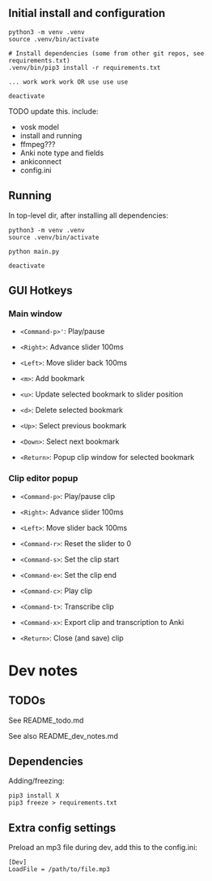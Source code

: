 ## Initial install and configuration

```
python3 -m venv .venv
source .venv/bin/activate

# Install dependencies (some from other git repos, see requirements.txt)
.venv/bin/pip3 install -r requirements.txt

... work work work OR use use use

deactivate
```

TODO update this.  include:

* vosk model
* install and running
* ffmpeg???
* Anki note type and fields
* ankiconnect
* config.ini


## Running


In top-level dir, after installing all dependencies:

```
python3 -m venv .venv
source .venv/bin/activate

python main.py

deactivate
```

## GUI Hotkeys

### Main window

* `<Command-p>'`: Play/pause
* `<Right>`: Advance slider 100ms
* `<Left>`: Move slider back 100ms

* `<m>`: Add bookmark
* `<u>`: Update selected bookmark to slider position
* `<d>`: Delete selected bookmark
* `<Up>`: Select previous bookmark
* `<Down>`: Select next bookmark

* `<Return>`: Popup clip window for selected bookmark

### Clip editor popup

* `<Command-p>`: Play/pause clip
* `<Right>`: Advance slider 100ms
* `<Left>`: Move slider back 100ms
* `<Command-r>`: Reset the slider to 0

* `<Command-s>`: Set the clip start
* `<Command-e>`: Set the clip end
* `<Command-c>`: Play clip
* `<Command-t>`: Transcribe clip

* `<Command-x>`: Export clip and transcription to Anki
* `<Return>`: Close (and save) clip


# Dev notes

## TODOs

See README_todo.md

See also README_dev_notes.md

## Dependencies

Adding/freezing:

```
pip3 install X
pip3 freeze > requirements.txt
```

## Extra config settings

Preload an mp3 file during dev, add this to the config.ini:

```
[Dev]
LoadFile = /path/to/file.mp3
```